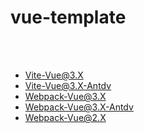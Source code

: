 # vue-template

<br/>
<br/>
 
 * [Vite-Vue@3.X](https://github.com/yanzhangshuai/vue-template/tree/vite-3.X)
 * [Vite-Vue@3.X-Antdv](https://github.com/yanzhangshuai/vue-template/tree/vite-antd-3.X)
 * [Webpack-Vue@3.X](https://github.com/yanzhangshuai/vue-template/tree/webpack-3.X)
 * [Webpack-Vue@3.X-Antdv](https://github.com/yanzhangshuai/vue-template/tree/webpack-antd-3.X)
 * [Webpack-Vue@2.X](https://github.com/yanzhangshuai/vue-template/tree/webpack-2.X)
